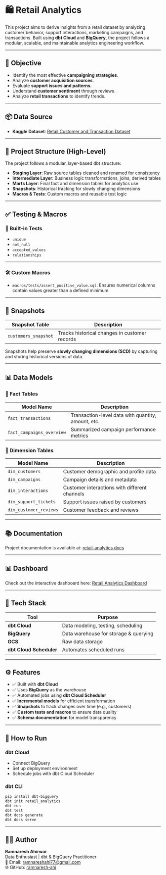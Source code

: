 # 🛍️ Retail Analytics 

This project aims to derive insights from a retail dataset by analyzing customer behavior, support interactions, marketing campaigns, and transactions. Built using **dbt Cloud** and **BigQuery**, the project follows a modular, scalable, and maintainable analytics engineering workflow.

---

## 📌 Objective

- Identify the most effective **campaigning strategies**.
- Analyze **customer acquisition sources**.
- Evaluate **support issues and patterns**.
- Understand **customer sentiment** through reviews.
- Analyze **retail transactions** to identify trends.

---

## 📦 Data Source

- **Kaggle Dataset**: [Retail Customer and Transaction Dataset](https://www.kaggle.com/datasets/raghavendragandhi/retail-customer-and-transaction-dataset)

---

## 🧱 Project Structure (High-Level)

The project follows a modular, layer-based dbt structure:

- **Staging Layer**: Raw source tables cleaned and renamed for consistency  
- **Intermediate Layer**: Business logic transformations, joins, derived tables  
- **Marts Layer**: Final fact and dimension tables for analytics use  
- **Snapshots**: Historical tracking for slowly changing dimensions  
- **Macros & Tests**: Custom macros and reusable test logic

---

## ✅ Testing & Macros

### 🧪 Built-in Tests

- `unique`  
- `not_null`  
- `accepted_values`  
- `relationships`  

---

### 🛠️ Custom Macros

- `macros/tests/assert_positive_value.sql`: Ensures numerical columns contain values greater than a defined minimum.

---

## 🔁 Snapshots

| Snapshot Table        | Description                                    |
|-----------------------|------------------------------------------------|
| `customers_snapshot`  | Tracks historical changes in customer records  |

Snapshots help preserve **slowly changing dimensions (SCD)** by capturing and storing historical versions of data.

---

## 📊 Data Models

### 🔹 Fact Tables

| Model Name             | Description                                      |
|------------------------|--------------------------------------------------|
| `fact_transactions`     | Transaction-level data with quantity, amount, etc. |
| `fact_campaigns_overview` | Summarized campaign performance metrics          |

### 🔸 Dimension Tables

| Model Name             | Description                                      |
|------------------------|--------------------------------------------------|
| `dim_customers`         | Customer demographic and profile data            |
| `dim_campaigns`         | Campaign details and metadata                    |
| `dim_interactions`      | Customer interactions with different channels    |
| `dim_support_tickets`   | Support issues raised by customers               |
| `dim_customer_reviews`  | Customer feedback and reviews                    |

---

## 📚 Documentation

Project documentation is available at: [retail-analytics docs](https://ramnaresh-ahi.github.io/retail-analytics/)

---

## 📊 Dashboard

Check out the interactive dashboard here: [Retail Analytics Dashboard]([https://your-dashboard-link.com](https://lookerstudio.google.com/reporting/6206d567-bca9-476a-9663-04777b5db8cf))

---

## 🧰 Tech Stack

| Tool         | Purpose                                  |
|--------------|------------------------------------------|
| **dbt Cloud**| Data modeling, testing, scheduling       |
| **BigQuery** | Data warehouse for storage & querying    |
| **GCS**      | Raw data storage                         |
| **dbt Cloud Scheduler** | Automates scheduled runs      |

---

## ⚙️ Features

- ✅ Built with **dbt Cloud**
- ✅ Uses **BigQuery** as the warehouse
- ✅ Automated jobs using **dbt Cloud Scheduler**
- ✅ **Incremental models** for efficient transformation
- ✅ **Snapshots** to track changes over time (e.g., customers)
- ✅ **Custom tests and macros** to ensure data quality
- ✅ **Schema documentation** for model transparency

---

## 🚀 How to Run

### dbt Cloud
- Connect BigQuery
- Set up deployment environment
- Schedule jobs with dbt Cloud Scheduler

### dbt CLI
```bash
pip install dbt-bigquery
dbt init retail_analytics
dbt run
dbt test
dbt docs generate
dbt docs serve
```
---

## 👨‍💻 Author

**Ramnaresh Ahirwar**  
Data Enthusiast | dbt & BigQuery Practitioner  
📧 Email: ramnareshahi77@gmail.com  
🌐 GitHub: [ramnaresh-ahi](https://github.com/ramnaresh-ahi)  
